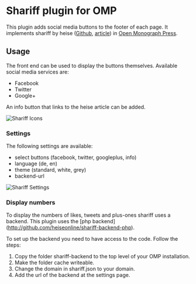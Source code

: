 # Shariff plugin for OMP
This plugin adds social media buttons to the footer of each page. It implements shariff by heise ([Github](https://github.com/heiseonline/shariff), [article](http://ct.de/shariff))  in [Open Monograph Press](https://pkp.sfu.ca/omp/).


## Usage

The front end can be used to display the buttons themselves. Available social media services are:
- Facebook
- Twitter
- Google+

An info button that links to the heise article can be added.

![Shariff Icons](https://raw.githubusercontent.com/langsci/lsp-artwork/master/shariff/shariff-icons.PNG)

### Settings
The following settings are available: 
- select buttons (facebook, twitter, googleplus, info)
- language (de, en)
- theme (standard, white, grey)
- backend-url

![Shariff Settings](https://raw.githubusercontent.com/langsci/lsp-artwork/master/shariff/shariff-settings.PNG)

### Display numbers

To display the numbers of likes, tweets and plus-ones shariff uses a backend. This plugin uses the [php backend] (http://github.com/heiseonline/shariff-backend-php). 

To set up the backend you need to have access to the code. Follow the steps:
 1. Copy the folder shariff-backend to the top level of your OMP installation.
 2. Make the folder cache writeable.
 3. Change the domain in shariff.json to your domain.
 4. Add the url of the backend at the settings page.
